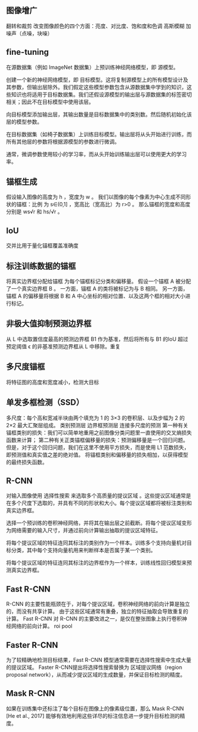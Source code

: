 ## 图像增广
翻转和裁剪
改变图像颜色的四个方面：亮度、对比度、饱和度和色调
高斯模糊
加噪声（点噪，块噪）

## fine-tuning
在源数据集（例如 ImageNet 数据集）上预训练神经网络模型，即 源模型。

创建一个新的神经网络模型，即 目标模型。这将复制源模型上的所有模型设计及其参数，但输出层除外。我们假定这些模型参数包含从源数据集中学到的知识，这些知识也将适用于目标数据集。我们还假设源模型的输出层与源数据集的标签密切相关；因此不在目标模型中使用该层。

向目标模型添加输出层，其输出数量是目标数据集中的类别数。然后随机初始化该层的模型参数。

在目标数据集（如椅子数据集）上训练目标模型。输出层将从头开始进行训练，而所有其他层的参数将根据源模型的参数进行微调。

通常，微调参数使用较小的学习率，而从头开始训练输出层可以使用更大的学习率。

## 锚框生成
假设输入图像的高度为  h ，宽度为  w 。 我们以图像的每个像素为中心生成不同形状的锚框：比例 为  s∈(0,1] ，宽高比（宽高比）为  r>0 。 那么锚框的宽度和高度分别是  ws√r  和  hs/√r 。

## IoU
交并比用于量化锚框覆盖准确度

## 标注训练数据的锚框
将真实边界框分配给锚框
为每个锚框标记分类和偏移量。 假设一个锚框  A  被分配了一个真实边界框  B 。 一方面，锚框  A  的类将被标记为与  B  相同。 另一方面，锚框  A  的偏移量将根据  B  和  A  中心坐标的相对位置、以及这两个框的相对大小进行标记。

## 非极大值抑制预测边界框
从  L  中选取置信度最高的预测边界框  B1  作为基准，然后将所有与  B1  的IoU 超过预定阈值  ϵ  的非基准预测边界框从  L  中移除。重复

## 多尺度锚框
将特征图的高度和宽度减小，检测大目标

## 单发多框检测（SSD）
多尺度：每个高和宽减半块由两个填充为  1  的  3×3  的卷积层、以及步幅为  2  的  2×2  最大汇聚层组成。
类别预测层
边界框预测层
连接多尺度的预测
第一种有关锚框类别的损失：我们可以简单地重用之前图像分类问题里一直使用的交叉熵损失函数来计算； 第二种有关正类锚框偏移量的损失：预测偏移量是一个回归问题。 但是，对于这个回归问题，我们在这里不使用平方损失，而是使用  L1  范数损失，即预测值和真实值之差的绝对值。
将锚框类别和偏移量的损失相加，以获得模型的最终损失函数。

## R-CNN
对输入图像使用 选择性搜索 来选取多个高质量的提议区域 。这些提议区域通常是在多个尺度下选取的，并具有不同的形状和大小。每个提议区域都将被标注类别和真实边界框。

选择一个预训练的卷积神经网络，并将其在输出层之前截断。将每个提议区域变形为网络需要的输入尺寸，并通过前向计算输出抽取的提议区域特征。

将每个提议区域的特征连同其标注的类别作为一个样本。训练多个支持向量机对目标分类，其中每个支持向量机用来判断样本是否属于某一个类别。

将每个提议区域的特征连同其标注的边界框作为一个样本，训练线性回归模型来预测真实边界框。

## Fast R-CNN
R-CNN 的主要性能瓶颈在于，对每个提议区域，卷积神经网络的前向计算是独立的，而没有共享计算。 由于这些区域通常有重叠，独立的特征抽取会导致重复的计算。 Fast R-CNN 对 R-CNN 的主要改进之一，是仅在整张图象上执行卷积神经网络的前向计算。
roi pool

## Faster R-CNN
为了较精确地检测目标结果，Fast R-CNN 模型通常需要在选择性搜索中生成大量的提议区域。 Faster R-CNN提出将选择性搜索替换为 区域提议网络（region proposal network），从而减少提议区域的生成数量，并保证目标检测的精度。

## Mask R-CNN
如果在训练集中还标注了每个目标在图像上的像素级位置，那么 Mask R-CNN [He et al., 2017] 能够有效地利用这些详尽的标注信息进一步提升目标检测的精度。